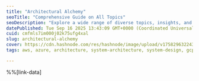 ```yaml
---
title: "Architectural Alchemy"
seoTitle: "Comprehensive Guide on All Topics"
seoDescription: "Explore a wide range of diverse topics, insights, and subjects curated for your interests and curiosity"
datePublished: Tue Sep 16 2025 13:43:09 GMT+0000 (Coordinated Universal Time)
cuid: cmfmls7im000j02k75ufg4xal
slug: architectural-alchemy
cover: https://cdn.hashnode.com/res/hashnode/image/upload/v1758296322430/75600c3a-f8a8-4399-b2d3-f502ff1544ca.png
tags: aws, azure, architecture, system-architecture, system-design, gcp, architecture-design, architectural-alchemy

---
```


%%[link-data]